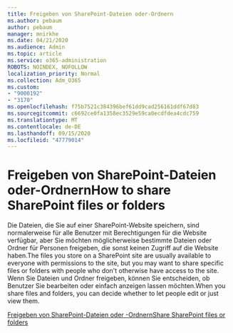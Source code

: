 ```yaml
---
title: Freigeben von SharePoint-Dateien oder-Ordnern
ms.author: pebaum
author: pebaum
manager: mnirkhe
ms.date: 04/21/2020
ms.audience: Admin
ms.topic: article
ms.service: o365-administration
ROBOTS: NOINDEX, NOFOLLOW
localization_priority: Normal
ms.collection: Adm_O365
ms.custom:
- "9000192"
- "3170"
ms.openlocfilehash: f75b7521c384396bef61dd9cad256161ddf67d83
ms.sourcegitcommit: c6692ce0fa1358ec3529e59ca0ecdfdea4cdc759
ms.translationtype: MT
ms.contentlocale: de-DE
ms.lasthandoff: 09/15/2020
ms.locfileid: "47779014"
---
```

# <a name="how-to-share-sharepoint-files-or-folders"></a><span data-ttu-id="c563a-102">Freigeben von SharePoint-Dateien oder-Ordnern</span><span class="sxs-lookup"><span data-stu-id="c563a-102">How to share SharePoint files or folders</span></span>

<span data-ttu-id="c563a-103">Die Dateien, die Sie auf einer SharePoint-Website speichern, sind normalerweise für alle Benutzer mit Berechtigungen für die Website verfügbar, aber Sie möchten möglicherweise bestimmte Dateien oder Ordner für Personen freigeben, die sonst keinen Zugriff auf die Website haben.</span><span class="sxs-lookup"><span data-stu-id="c563a-103">The files you store on a SharePoint site are usually available to everyone with permissions to the site, but you may want to share specific files or folders with people who don't otherwise have access to the site.</span></span> <span data-ttu-id="c563a-104">Wenn Sie Dateien und Ordner freigeben, können Sie entscheiden, ob Benutzer Sie bearbeiten oder einfach anzeigen lassen möchten.</span><span class="sxs-lookup"><span data-stu-id="c563a-104">When you share files and folders, you can decide whether to let people edit or just view them.</span></span>

[<span data-ttu-id="c563a-105">Freigeben von SharePoint-Dateien oder -Ordnern</span><span class="sxs-lookup"><span data-stu-id="c563a-105">Share SharePoint files or folders</span></span>](https://support.office.com/article/1fe37332-0f9a-4719-970e-d2578da4941c)